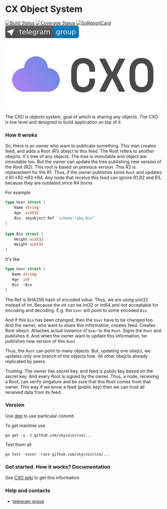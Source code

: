 CX Object System
================

[![Build Status](https://travis-ci.org/skycoin/cxo.svg)](https://travis-ci.org/skycoin/cxo)
[![Coverage Status](https://coveralls.io/repos/skycoin/cxo/badge.svg?branch=master)](https://coveralls.io/r/skycoin/cxo?branch=master)
[![GoReportCard](https://goreportcard.com/badge/skycoin/cxo)](https://goreportcard.com/report/skycoin/cxo)
[![Telegram group link](telegram-group.svg)](https://t.me/joinchat/B_ax-A6oCR9eQuAPiJtvaw)

![logo](cxo_logo.png)

The CXO is objects system, goal of which is sharing any objects. The CXO
is low level and designed to build application on top of it

### How it wroks

So, there is an owner who want to publicate something. This man creates feed,
and adds a Root (R1) obejct to this feed. The Root refers to another obejcts.
It's tree of any objects. The tree is immutable and object are immutable too.
But the owner can update the tree publishing new version of the Root (R2).
This root is based on previous version. This R2 is replacement for the R1.
Thus, if the owner publishes some `Root` and updates it R1->R2->R3->R4. Any
node that receive this feed can ignore R1,R2 and R3, because they are outdated
since R4 borns

For example
```go
type User struct {
    Name string
    Age  uint32
    Bio  skyobject.Ref `schema:"pkg.Bio"`
}

type Bio struct {
    Height uint32
    Weight uint32
}
```

It's like
```go
type User struct {
   Name string
   Age  int
   Bio  *Bio
}
```

The Ref is SHA256 hash of encoded value. Thus, we are using uint32 instead
of int. Because the int can be int32 or int64 and not acceptable for
encoding and decoding. E.g. the `User` will point to some encoded `Bio`.

And if this `Bio` has been changed, then the `User` have to be changed too.
And the owner, who want to share this information, creates feed. Creates Root
obejct. Attaches actual instance of `User` to the `Root`. Signs the `Root` and
publishes it. And when the owner want to update this information, he publishes
new version of this `Root`.

Thus, the `Root` can point to many objects. But, updating one obejct, we
updates only one branch of the objects tree. All other obejcts already
replicated by peers.

Trusting. The owner has secret key, and feed is public key based
on the secret key. And every Root is signed by the owner. Thus, a node,
receiving a Root, can verify singature and be sure that this Root comes from
that owner. This way if we know a feed (public key) then we can trust all
received data from its feed.

### Version

Use [dep](https://github.com/golang/dep) to use particular commit.

To get mainline use
```
go get -u -t github.com/skycoin/cxo/...
```
Test them all
```
go test -cover -race github.com/skycoin/cxo/...
```

### Get started. How it works? Documentation

See [CXO wiki](../../wiki) to get this information

### Help and contacts

- [telegram group](https://t.me/joinchat/B_ax-A6oCR9eQuAPiJtvaw)




<!--

## Database

- [data/README.md](data/README.md)
- Binary data representation: [data/ABI.md](data/ABI.md)

## Skyobject

- [skyobject/README.md](https://github.com/logrusorgru/cxo/blob/master/skyobject/README.md)
- Binary data representation: [skyobject/ABI.md](https://github.com/logrusorgru/cxo/blob/master/skyobject/ABI.md)


## Node

- [node/README.md](https://github.com/logrusorgru/cxo/blob/master/node/README.md)

## CLI

See [cmd/cxocli/README.md](https://github.com/logrusorgru/cxo/blob/master/cmd/cxocli/README.md)

## Daemon

See [cmd/cxod/README.md](https://github.com/logrusorgru/cxo/blob/master/cmd/cxod/README.md)

---


# How it works


##### There are

```go
type User struct {
	Name   string
	Age    int
	Hidden []byte // for local usage
}

type Group struct {
	Name    string
	Leader  *User
	Members []*User
	Curator interface{}
}

type Man struct {
	Name string
}
```

##### Turn them to

```go

import (
	// [...]

	cxo "github.com/skycoin/cxo/skyobject"
)

type User struct {
	Name   string
	Age    uint32           // fixed size
	Hidden []byte `enc:"-"` // don't send through network
}

type Group struct {
	Name    string
	Leader  cxo.Ref  `skyobject:"schema=User"` // pointer
	Members cxo.Refs `skyobject:"schema=User"` // slice of pointers
	Curator cxo.Dynamic                        // interface{}-like
}

type Man struct {
	Name string
}
```

##### Register them

```go
reg := cxo.NewRegistry(func(r *cxo.Reg) {
	r.Register("pkg.User", User{})
	r.Register("pkg.Group", Group{})
	r.Regsiter("pkg.Man", Man{})
})
```

Feel free to choose names you want

##### Create a `Node`

```go

import (
	// [...]

	"github.com/skycoin/cxo/node"
)


// [...]

conf := node.NewConfig()

// The Regsitry can be nil for nodes that pass
// objects through. But we are going to create and
// use obejcts. Thus we need a Regsitry
conf.Skyobject.Regsitry = reg

// other configs


n, err := node.NewNode(conf)
if err != nil {
	// fatality
}

// So, the Node has been created and started

defer n.Close()

```

##### About `node.Node`

A `Node` used to create (emit), replicate, and receive feeds. A `Node` doesn't
do it autmatically. You need to subscribe to a feed. You need to associate a
connection to another node with the subscription. Both, this-side and remote
nodes should be subscribed to the feed to start exchanging it. If
`(node.Config).PublicServer` set to true, then you can obtain list of feeds
from a remote node. Otherwise, it can be done uisng RPC (e.g. administrative
access required). A `Node` is thread-safe but you must not block callbacks,
because they are performing inside message-handling goroutine of a connection

##### About `skyobject.Root`

A `Root` object is root of objects tree. It contains slice of
`skyobject.Dynamic`. The `Dynamic` references are main branches of the obejcts
tree. Every of them has (or has not) own branches, and so on. A `Root`
signed by owner. A `Root` belongs to its feed. A `Root` has sequence number
(seq) and timestamp. Every `Root` has reference to its `Regsitry`. Thus,
obejcts in the tree can be created (and obtained) only using the `Registry`.
Also, a `Root` contains hash of previous `Root` (that is empty if the seq is 0).
The Root is not thread-safe. Only the Refs field requires the safety


```go

type Root struct {
	Refs []Dynamic // main branches

	Reg RegistryRef   // registry
	Pub cipher.PubKey // feed

	Seq  uint64 // seq number
	Time int64  // timestamp (unix nano)

	Sig cipher.Sig `enc:"-"` // signature (not part of the Root)

	Hash cipher.SHA256 `enc:"-"` // hash (not part of the Root)
	Prev cipher.SHA256 // hash of previous root
}

```

##### Create, Update and Publish a `Root`

```go

import (
	// [...]

	"github.com/skycoin/skycoin/src/cipher"
)

// [...]

// pk - is kind of cipher.PubKey, it is our feed
// sk - is kind of cipher.SecKey, it is owner of the feed
// n  - is our *node.Node instance

// note: to generate random pk, sk pair use
pk, sk := cipher.GenerateKeyPair()


cnt := n.Container() // the call is cheap, the Container is thread-safe


// create new Root object of the pk feed
// to fill the Root we are using *skyobject.Pack
pack, err := cnt.NewRoot(pk, sk, 0, cnt.CoreRegistry().Types())
if err != nil {
	// something wrong
}
```

So, the `Root` has been created. It doesn't stored in DB or somewhere else.
If you want to update the Root often, then you can keep the `Pack` in its
goroutine performing changes if need. For example

```go
// in this example the Event is an event, that requires updates in our Root
func startHandlingSomePack(events <-chan Event, pack *skyobject.Pack,
	n *node.Node, wg *sync.WaitGroup) {

	go handleSomePack(n, pack, events, n.Quiting(), wg)
}

func handleSomePack(n *node.Node, pack *cxo.Pack, events <-chan Event,
	quit <-chan struct{}, wg *sync.WaitGroup) {

	defer wg.Done()

	for {
		select {
		case evt := <-events:
			// perform changes using the evt (Event)
			performCahnges(pack, evt)
			perfomAllChangesPossible(quit, events, pack, n)
		case <-quit:
			return
		}
	}
}

func performAllCahgnesPossible(quit <-chan struct{}, events <-chan Event,
	pack *skyobject.Pack, n *node.Node) {

	tm := time.NewTimer(MinPublishInterval)
	defer tm.Stop()

	// perform all changes possible and publish
	for {
		select {
		case <-quit:
			return
		case evt := <-events:
			performCahnges(pack, evt)
		case <-tm.C:
			// to many changes performed but not published yet
			publish(n, pack)
			tm.Reset(MinPubishInterval) // start the timer again
		default:
			// no more events, no more changes
			publish(n, pack)
			return
		}
	}
}

func publish(n *node.Node, pack *skyobject.Pack) {
	if err := pack.Save(); err != nil {
		// fatality: handle the err
	}
	n.Publish(pack.Root())
}

func performCahgnes(pack *skyobject.Pack, evt Event) {
	// stuff
}

```

Where

+ `pack.Save()` saves changes, updating seq number, hash to previous Root
  timestamp and changed branches. It also, signs the Root using the `sk`. After
  this call (if it's successful) you can get `pack.Root()` and all fields or
  the Root will be actual.
+ `n.Publish()` sends given root to subscribers

The `Pack` is not thread-safe.

Actually, a Node can't be a subscriber. Nodes exchange a feed or not
exchange. A Node, which got new Root obejct, sends this root to peers
that interested in the feed of the Root. For more information see
godoc documentation of the node package

Also, there is `(node.Node).Quiting()` method that returns `<-chan struct{}`.
The chan is closed after `(node.Node).Close()` call

##### Track Changes

// TODO (kostyarin): example

##### Pack/Unpack flags

- `EntireTree` - unpack entire tree. This way, a whole will be unpacked inside
  `Unpack` call. The unpaking stops on first error. E.g. the tree should be
  in database, otherwise the flag doesn't make sence
- `EntireMerkleTree` - unpack all branches of Refs. If the flag is not set,
  then branhces of Refs will be unacked by needs
- `HashTableIndex` - use hash-table index for Refs to speed up lookup by hash
- `ViewOnly` - don't allow modifications
- `AutoTrackChanges` - track changes automatically. This flag is experimental

##### Receive and Explore a Root

TODO (kostyarin): explain detailed (after "track changes")

##### References

TODO (kostyarin): explain detailed

##### Unpack Flags

TODO (kostyarin): explain detailed

##### Double-Linked List Example

TODO (kostyarin): do it


-->